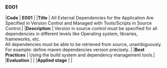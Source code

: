 ### E001

|**Code**           | **E001** |
|**Title**          | All External Dependencies for the Application Are Specified in Version Control and Managed with Tools/Scripts in Source Control.|
|**Description**    | Version in source control must be specified for all dependencies in different levels like Operating system, libraries, frameworks, etc.<br>All dependencies must be able to be retrieved from source, unambiguously. For example: define maven dependencies version precisely. |
|**Best Practices** | Using the build system and dependency management tools.|
|**Evaluation**     | |
|**Applied stage**  | |
